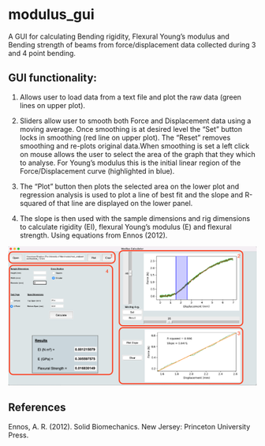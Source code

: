 # modulus_gui
A GUI for calculating Bending rigidity, Flexural Young’s modulus and Bending strength of beams from force/displacement data collected during 3 and 4 point bending. 

## GUI functionality: 

1. Allows user to load data from a text file and plot the raw data (green lines on upper plot). 

2. Sliders allow user to smooth both Force and Displacement data using a moving average. Once smoothing is at desired level the “Set” button locks in smoothing (red line on upper plot). The “Reset” removes smoothing and re-plots original data.When smoothing is set a left click on mouse allows the user to select the area of the graph that they which to analyse. For Young’s modulus this is the initial linear region of the Force/Displacement curve (highlighted in blue). 

3. The “Plot” button then plots the selected area on the lower plot and regression analysis is used to plot a line of best fit and the slope and R-squared of that line are displayed on the lower panel. 

4. The slope is then used with the sample dimensions and rig dimensions to calculate rigidity (EI), flexural Young’s modulus (E) and flexural strength. Using equations from Ennos (2012). 

![An example of the GUI](example_mod_gui.png)

## References 

Ennos, A. R. (2012). Solid Biomechanics. New Jersey: Princeton University Press.
